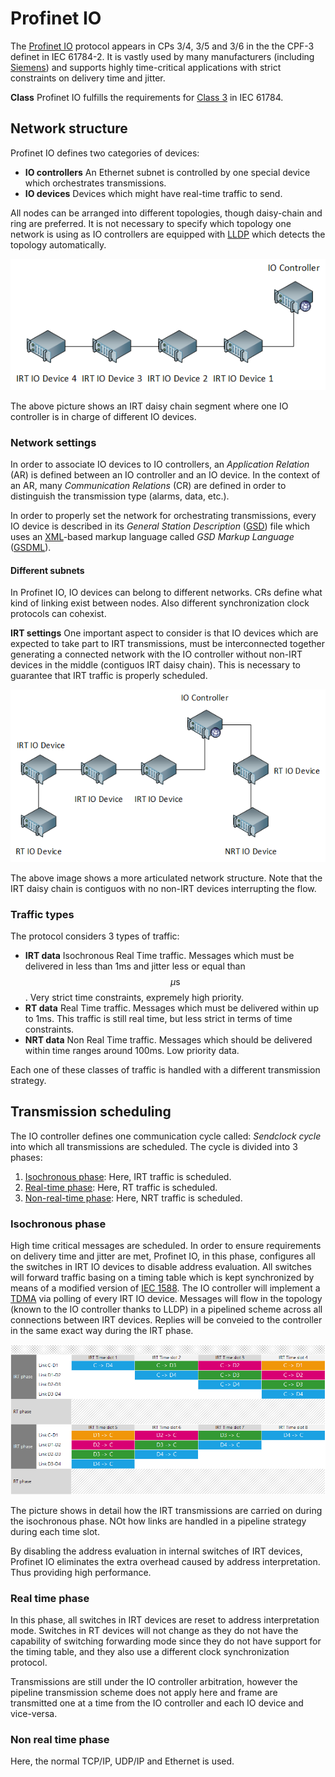 # Profinet IO

The [Profinet IO](http://www.profibus.org) protocol appears in CPs 3/4, 3/5 and 3/6 in the the CPF-3 definet in IEC 61784-2. It is vastly used by many manufacturers (including [Siemens](https://www.siemens.com)) and supports highly time-critical applications with strict constraints on delivery time and jitter.

**Class** Profinet IO fulfills the requirements for [Class 3](pi.md#motion-control-class) in IEC 61784.

## Network structure
Profinet IO defines two categories of devices:

- **IO controllers** An Ethernet subnet is controlled by one special device which orchestrates transmissions.
- **IO devices** Devices which might have real-time traffic to send.

All nodes can be arranged into different topologies, though daisy-chain and ring are preferred. It is not necessary to specify which topology one network is using as IO controllers are equipped with [LLDP](https://en.wikipedia.org/wiki/Link_Layer_Discovery_Protocol) which detects the topology automatically.

![Profinet IO - IRT daisy chain network structure](../assets/profinet-io-1.png)

The above picture shows an IRT daisy chain segment where one IO controller is in charge of different IO devices.

### Network settings
In order to associate IO devices to IO controllers, an _Application Relation_ (AR) is defined between an IO controller and an IO device. In the context of an AR, many _Communication Relations_ (CR) are defined in order to distinguish the transmission type (alarms, data, etc.).

In order to properly set the network for orchestrating transmissions, every IO device is described in its _General Station Description_ ([GSD](http://www.profibus.com/products/gsd-files/)) file which uses an [XML](https://en.wikipedia.org/wiki/XML)-based markup language called _GSD Markup Language_ ([GSDML](http://www.profibus.com/nc/download/device-integration/downloads/gsdml-specification-for-profinet-io/display/)).

#### Different subnets
In Profinet IO, IO devices can belong to different networks. CRs define what kind of linking exist between nodes. Also different synchronization clock protocols can cohexist.

**IRT settings** One important aspect to consider is that IO devices which are expected to take part to IRT transmissions, must be interconnected together generating a connected network with the IO controller without non-IRT devices in the middle (contiguos IRT daisy chain). This is necessary to guarantee that IRT traffic is properly scheduled.

![Profinet IO - IRT daisy chain network structure](../assets/profinet-io-2.png)

The above image shows a more articulated network structure. Note that the IRT daisy chain is contiguos with no non-IRT devices interrupting the flow.

### Traffic types
The protocol considers 3 types of traffic:

- **IRT data** Isochronous Real Time traffic. Messages which must be delivered in less than 1ms and jitter less or equal than $$\mu\text{s}$$. Very strict time constraints, expremely high priority.
- **RT data** Real Time traffic. Messages which must be delivered within up to 1ms. This traffic is still real time, but less strict in terms of time constraints.
- **NRT data** Non Real Time traffic. Messages which should be delivered within time ranges around 100ms. Low priority data.

Each one of these classes of traffic is handled with a different transmission strategy.

## Transmission scheduling
The IO controller defines one communication cycle called: _Sendclock cycle_ into which all transmissions are scheduled. The cycle is divided into 3 phases:

1. [Isochronous phase](profinetio.ms#isochronous-phase): Here, IRT traffic is scheduled.
2. [Real-time phase](profinetio.ms#real-time-phase): Here, RT traffic is scheduled.
3. [Non-real-time phase](profinetio.ms#non-real-time-phase): Here, NRT traffic is scheduled.

### Isochronous phase
High time critical messages are scheduled. In order to ensure requirements on delivery time and jitter are met, Profinet IO, in this phase, configures all the switches in IRT IO devices to disable address evaluation. All switches will forward traffic basing on a timing table which is kept synchronized by means of a modified version of [IEC 1588](https://en.wikipedia.org/wiki/Precision_Time_Protocol). The IO controller will implement a [TDMA](https://en.wikipedia.org/wiki/Time-division_multiple_access) via polling of every IRT IO device. Messages will flow in the topology (known to the IO controller thanks to LLDP) in a pipelined scheme across all connections between IRT devices. Replies will be conveied to the controller in the same exact way during the IRT phase.

![Profinet IO - IRT transmissions](../assets/profinet-io-3.png)

The picture shows in detail how the IRT transmissions are carried on during the isochronous phase. NOt how links are handled in a pipeline strategy during each time slot.

By disabling the address evaluation in internal switches of IRT devices, Profinet IO eliminates the extra overhead caused by address interpretation. Thus providing high performance.

### Real time phase
In this phase, all switches in IRT devices are reset to address interpretation mode. Switches in RT devices will not change as they do not have the capability of switching forwarding mode since they do not have support for the timing table, and they also use a different clock synchronization protocol.

Transmissions are still under the IO controller arbitration, however the pipeline transmission scheme does not apply here and frame are transmitted one at a time from the IO controller and each IO device and vice-versa.

### Non real time phase
Here, the normal TCP/IP, UDP/IP and Ethernet is used.